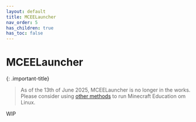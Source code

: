 ```yaml
---
layout: default
title: MCEELauncher
nav_order: 5
has_children: true
has_toc: false
---
```


# MCEELauncher

{: .important-title}
> As of the 13th of June 2025, MCEELauncher is no longer in the works.
> Please consider using [other methods](https://mceelinux.github.io/docs/installing/) to run Minecraft Education om Linux.

WIP